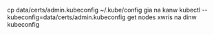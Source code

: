 cp data/certs/admin.kubeconfig ~/.kube/config
gia na kanw
  kubectl --kubeconfig=data/certs/admin.kubeconfig get nodes
xwris na dinw kubeconfig